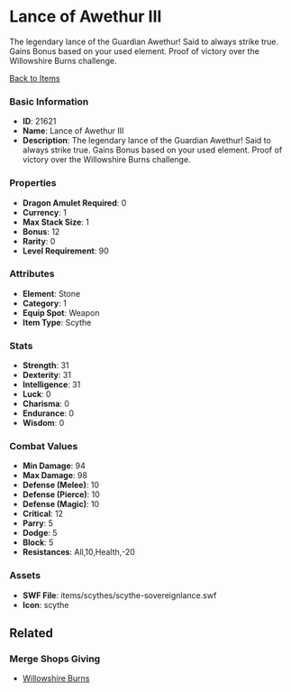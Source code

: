 # Lance of Awethur III

The legendary lance of the Guardian Awethur! Said to always strike true. Gains Bonus based on your used element. Proof of victory over the Willowshire Burns challenge.

[Back to Items](../items.md)

### Basic Information

- **ID**: 21621
- **Name**: Lance of Awethur III
- **Description**: The legendary lance of the Guardian Awethur! Said to always strike true. Gains Bonus based on your used element. Proof of victory over the Willowshire Burns challenge.

### Properties

- **Dragon Amulet Required**: 0
- **Currency**: 1
- **Max Stack Size**: 1
- **Bonus**: 12
- **Rarity**: 0
- **Level Requirement**: 90

### Attributes

- **Element**: Stone
- **Category**: 1
- **Equip Spot**: Weapon
- **Item Type**: Scythe

### Stats

- **Strength**: 31
- **Dexterity**: 31
- **Intelligence**: 31
- **Luck**: 0
- **Charisma**: 0
- **Endurance**: 0
- **Wisdom**: 0

### Combat Values

- **Min Damage**: 94
- **Max Damage**: 98
- **Defense (Melee)**: 10
- **Defense (Pierce)**: 10
- **Defense (Magic)**: 10
- **Critical**: 12
- **Parry**: 5
- **Dodge**: 5
- **Block**: 5
- **Resistances**: All,10,Health,-20

### Assets

- **SWF File**: items/scythes/scythe-sovereignlance.swf
- **Icon**: scythe

## Related

### Merge Shops Giving

- [Willowshire Burns](../merge-shops/395-willowshire-burns.md)

